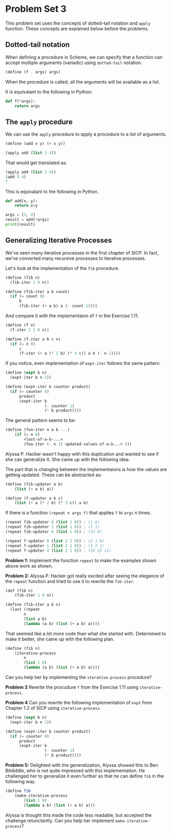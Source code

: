 
# Problem Set 3

This problem set uses the concepts of dotted-tail notation and `apply` function. These concepts are explained below before the problems.

## Dotted-tail notation

When defining a procedure in Scheme, we can specify that a function can accept multiple arguments (variadic) using `dotted-tail` notation.

```scheme
(define (f . args) args)
```

When the procedure is called, all the arguments will be available as a list.

It is equivalant to the following in Python:

```python
def f(*args):
    return args
```

## The `apply` procedure

We can use the `apply` procedure to apply a procedure to a list of arguments.

```scheme
(define (add x y) (+ x y))

(apply add (list 3 4))
```

That would get translated as:

```scheme
(apply add (list 3 4))
(add 3 4)
7
```

This is equivalant to the following in Python.

```python
def add(x, y):
    return x+y

args = [3, 4]
result = add(*args)
print(result)
```

## Generalizing Iterative Processes

We've seen many iterative processes in the first chapter of SICP. In fact, we've converted many recursive processes to iterative processes.

Let's look at the implementation of the `fib` procedure.

```scheme
(define (fib n)
  (fib-iter 1 0 n))

(define (fib-iter a b count)
  (if (= count 0)
      b
      (fib-iter (+ a b) a (- count 1))))
```

And compare it with the implementaion of `f` in the Exercise 1.11.

```scheme
(define (f n)
  (f-iter 2 1 0 n))

(define (f-iter a b c n)
  (if (= n 0)
      c
      (f-iter (+ a (* 2 b) (* 3 c)) a b (- n 1))))
```

If you notice, even implementation of `expt-iter` follows the same pattern.

```scheme
(define (expt b n)
  (expt-iter b n 1))

(define (expt-iter b counter product)
  (if (= counter 0)
      product
      (expt-iter b
                 (- counter 1)
                 (* b product))))
```

The general pattern seems to be:

```scheme
(define (foo-iter n a b ...)
    (if (= n 0)
        <last-of-a-b-...>
        (foo-iter (- n 1) updated-values-of-a-b...> )))
```

Alyssa P. Hacker wasn't happy with this duplication and wanted to see if she can generalize it. She came up with the following idea.

The part that is changing between the implementaions is how the values are getting updated. These can be abstracted as:

```scheme
(define (fib-updater a b)
    (list (+ a b) a))

(define (f-updater a b c)
    (list (+ a (* 2 b) (* 3 c)) a b)
```

If there is a function `(repeat n args f)` that applies `f` to `args` n times.

```scheme
(repeat fib-updater 0 (list 1 0)) ; (1 0)
(repeat fib-updater 1 (list 1 0)) ; (1 1)
(repeat fib-updater 6 (list 1 0)) ; (13 8)

(repeat f-updater 0 (list 2 1 0)) ; (2 1 0)
(repeat f-updater 1 (list 2 1 0)) ; (4 2 1)
(repeat f-updater 4 (list 2 1 0)) ; (59 25 11)
```

**Problem 1:**
Implement the function `repeat` to make the examples shown above work as shown.

**Problem 2:**
Alyssa P. Hacker got really excited after seeing the elegance of the
`repeat` function and tried to use it to rewrite the `fib-iter`.

```scheme
(def (fib n)
    (fib-iter 1 0 n))

(define (fib-iter a b n)
  (last (repeat
        n
        (list a b)
        (lambda (a b) (list (+ a b) a))))
```

That seemed like a lot more code than what she started with. Determined to make it better, she came up with the following plan.

```scheme
(define (fib n)
    (iterative-process
        n
        (list 1 0)
        (lambda (a b) (list (+ a b) a))))
```

Can you help her by implementing the `iterative-process` procedure?

**Problem 3** Rewrite the procudure `f` from the Exercise 1.11 using `iterative-process`.

**Problem 4** Can you rewrite the following implementation of `expt` from Chapter 1.2 of SICP using `iterative-process`.

```scheme
(define (expt b n)
  (expt-iter b n 1))

(define (expt-iter b counter product)
  (if (= counter 0)
      product
      (expt-iter b
                 (- counter 1)
                 (* b product))))
```

**Problem 5:** Delighted with the generalization, Alyssa showed this to Ben Bitdiddle, who is not quite impressed with this implementation. He challenged her to generalize it even further so that he can define `fib` in the following way.

```scheme
(define fib
    (make-iterative-process
        (list 1 0)
        (lambda a b) (list (+ a b) a)))
```

Alyssa is thought this made the code less readable, but accepted the challenge relunctantly. Can you help her implement `make-iterative-process`?



